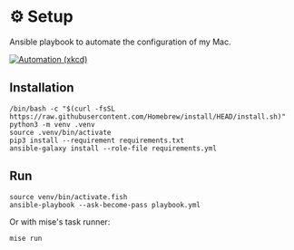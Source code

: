 # ⚙️ Setup

Ansible playbook to automate the configuration of my Mac.

[![Automation (xkcd)](https://imgs.xkcd.com/comics/automation.png)](https://xkcd.com/1319/)

## Installation

```shell
/bin/bash -c "$(curl -fsSL https://raw.githubusercontent.com/Homebrew/install/HEAD/install.sh)"
python3 -m venv .venv
source .venv/bin/activate
pip3 install --requirement requirements.txt
ansible-galaxy install --role-file requirements.yml
```

## Run

```shell
source venv/bin/activate.fish
ansible-playbook --ask-become-pass playbook.yml
```

Or with mise's task runner:

```shell
mise run
```
